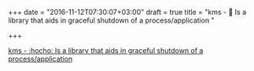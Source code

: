 +++
date = "2016-11-12T07:30:07+03:00"
draft = true
title = "kms - :hocho: Is a library that aids in graceful shutdown of a process/application "

+++

<p><a href="https://t.co/drUr0oVUmd">kms - :hocho: Is a library that aids in graceful shutdown of a process/application </a></p>
